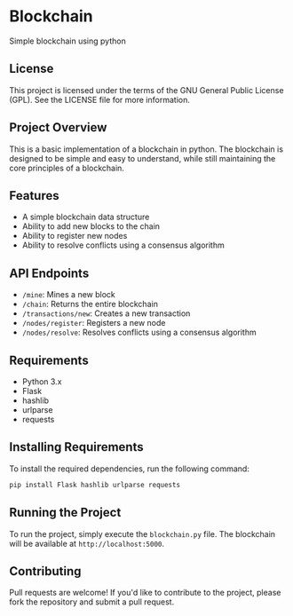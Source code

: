 # Blockchain
Simple blockchain using python

## License
This project is licensed under the terms of the GNU General Public License (GPL). See the LICENSE file for more information.

## Project Overview
This is a basic implementation of a blockchain in python. The blockchain is designed to be simple and easy to understand, while still maintaining the core principles of a blockchain.

## Features
* A simple blockchain data structure
* Ability to add new blocks to the chain
* Ability to register new nodes
* Ability to resolve conflicts using a consensus algorithm

## API Endpoints
* `/mine`: Mines a new block
* `/chain`: Returns the entire blockchain
* `/transactions/new`: Creates a new transaction
* `/nodes/register`: Registers a new node
* `/nodes/resolve`: Resolves conflicts using a consensus algorithm

## Requirements
* Python 3.x
* Flask
* hashlib
* urlparse
* requests

## Installing Requirements
To install the required dependencies, run the following command:
```bash
pip install Flask hashlib urlparse requests
```
## Running the Project
To run the project, simply execute the `blockchain.py` file. The blockchain will be available at `http://localhost:5000`.

## Contributing
Pull requests are welcome! If you'd like to contribute to the project, please fork the repository and submit a pull request.